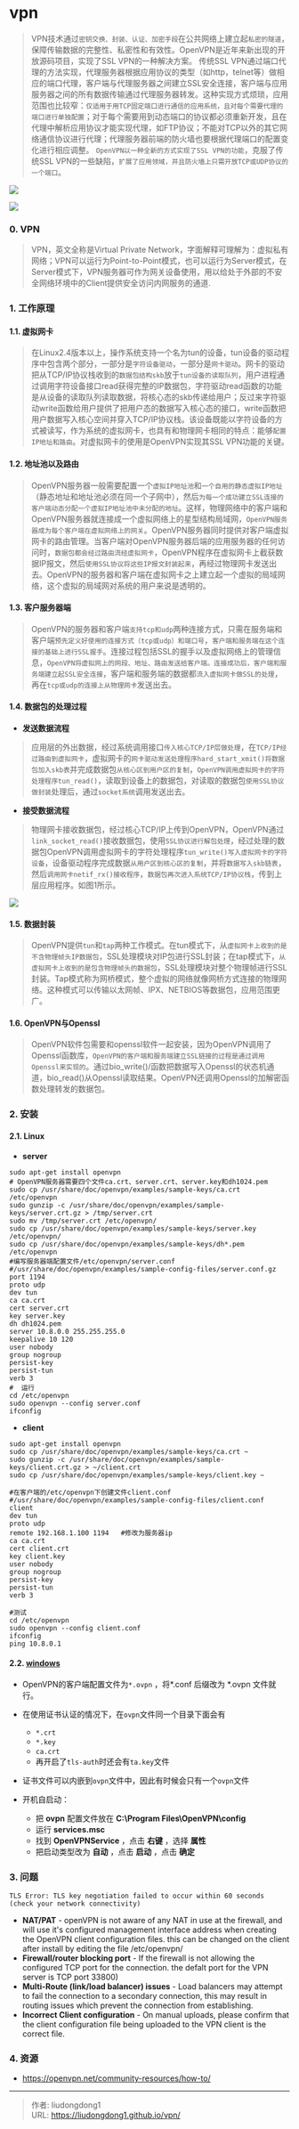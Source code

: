 # vpn


> VPN技术通过`密钥交换、封装、认证、加密手段`在公共网络上建立起`私密的隧道`，保障传输数据的完整性、私密性和有效性。OpenVPN是近年来新出现的开放源码项目，实现了SSL VPN的一种解决方案。 传统SSL VPN通过端口代理的方法实现，代理服务器根据应用协议的类型（如http，telnet等）做相应的端口代理，客户端与代理服务器之间建立SSL安全连接，客户端与应用服务器之间的所有数据传输通过代理服务器转发。这种实现方式烦琐，应用范围也比较窄：`仅适用于用TCP固定端口进行通信的应用系统，且对每个需要代理的端口进行单独配置`；对于每个需要用到动态端口的协议都必须重新开发，且在代理中解析应用协议才能实现代理，如FTP协议；不能对TCP以外的其它网络通信协议进行代理；代理服务器前端的防火墙也要根据代理端口的配置变化进行相应调整。 `OpenVPN以一种全新的方式实现了SSL VPN的功能`，克服了传统SSL VPN的一些缺陷，`扩展了应用领域，并且防火墙上只需开放TCP或UDP协议的一个端口`。

![](https://lddpicture.oss-cn-beijing.aliyuncs.com/picture/image-20201206224201009.png)

![](https://lddpicture.oss-cn-beijing.aliyuncs.com/picture/image-20201206224430365.png)

### 0. VPN

> VPN，英文全称是Virtual Private Network，字面解释可理解为：虚拟私有网络；VPN可以运行为Point-to-Point模式，也可以运行为Server模式，在Server模式下，VPN服务器可作为网关设备使用，用以给处于外部的不安全网络环境中的Client提供安全访问内网服务的通道.

### 1. 工作原理

#### 1.1. 虚拟网卡

> 在Linux2.4版本以上，操作系统支持一个名为tun的设备，tun设备的驱动程序中包含两个部分，一部分是`字符设备驱动`，一部分是`网卡驱动`。网卡的驱动把从TCP/IP协议栈收到的`数据包结构skb`放于`tun设备的读取队列`，用户进程通过调用字符设备接口read获得完整的IP数据包，字符驱动read函数的功能是从设备的读取队列读取数据，将核心态的skb传递给用户；反过来字符驱动write函数给用户提供了把用户态的数据写入核心态的接口，write函数把用户数据写入核心空间并穿入TCP/IP协议栈。该设备既能以字符设备的方式被读写，作为系统的虚拟网卡，也具有和物理网卡相同的特点：能够`配置IP地址和路由`。对虚拟网卡的使用是OpenVPN实现其SSL VPN功能的关键。

#### 1.2. 地址池以及路由

> OpenVPN服务器一般需要配置一个`虚拟IP地址池`和`一个自用的静态虚拟IP地址`（静态地址和地址池必须在同一个子网中），然后`为每一个成功建立SSL连接的客户端动态分配一个虚拟IP地址池中未分配的地址`。这样，物理网络中的客户端和OpenVPN服务器就连接成一个虚拟网络上的星型结构局域网，`OpenVPN服务器成为每个客户端在虚拟网络上的网关`。OpenVPN服务器同时提供对客户端虚拟网卡的路由管理。当客户端对OpenVPN服务器后端的应用服务器的任何访问时，`数据包都会经过路由流经虚拟网卡`，OpenVPN程序在虚拟网卡上截获数据IP报文，然后`使用SSL协议将这些IP报文封装起来`，再经过物理网卡发送出去。OpenVPN的服务器和客户端在虚拟网卡之上建立起一个虚拟的局域网络，这个虚拟的局域网对系统的用户来说是透明的。

#### 1.3. 客户服务器端

> OpenVPN的服务器和客户端`支持tcp和udp`两种连接方式，只需在服务端和客户端`预先定义好使用的连接方式（tcp或udp）和端口号`，`客户端和服务端在这个连接的基础上进行SSL握手`。连接过程包括SSL的握手以及虚拟网络上的管理信息，`OpenVPN将虚拟网上的网段、地址、路由发送给客户端。连接成功后，客户端和服务端建立起SSL安全连接`，客户端和服务端的数据都`流入虚拟网卡做SSL的处理`，再在`tcp或udp的连接上从物理网卡`发送出去。

#### 1.4. 数据包的处理过程

- **发送数据流程**

> 应用层的外出数据，经过系统调用接口`传入核心TCP/IP层做处理`，在`TCP/IP经过路由到虚拟网卡`，虚拟网卡的`网卡驱动发送处理程序hard_start_xmit()将数据包加入skb表`并完成数据包`从核心区到用户区的复制`，`OpenVPN调用虚拟网卡的字符处理程序tun_read()`，读取到设备上的数据包，对读取的数据包`使用SSL协议做封装`处理后，通过`socket系统`调用发送出去。

- **接受数据流程**

>  物理网卡接收数据包，经过核心TCP/IP上传到OpenVPN，OpenVPN通过`link_socket_read()`接收数据包，使用`SSL协议进行解包处理`，经过处理的数据包OpenVPN调用虚拟网卡的字符处理程序`tun_write()写入虚拟网卡的字符设备`，设备驱动程序完成数据`从用户区到核心区的复制`，并将`数据写入skb链表`，然后`调用网卡netif_rx()接收程序`，`数据包再次进入系统TCP/IP协议栈`，传到上层应用程序。如图1所示。 

![](https://lddpicture.oss-cn-beijing.aliyuncs.com/picture/image-20201206223626554.png)

#### 1.5. 数据封装

>  OpenVPN提供`tun`和`tap`两种工作模式。在tun模式下，从`虚拟网卡上收到的是不含物理帧头IP数据包`，SSL处理模块对IP包进行SSL封装；在tap模式下，`从虚拟网卡上收到的是包含物理帧头的数据包`，SSL处理模块对整个物理帧进行SSL封装。Tap模式称为网桥模式，整个虚拟的网络就像网桥方式连接的物理网络。这种模式可以传输以太网帧、IPX、NETBIOS等数据包，应用范围更广。

#### 1.6. OpenVPN与Openssl

> OpenVPN软件包需要和openssl软件一起安装，因为OpenVPN调用了Openssl函数库，`OpenVPN的客户端和服务端建立SSL链接的过程是通过调用Openssl来实现的`。通过bio_write()/函数把数据写入Openssl的状态机通道，bio_read()从Openssl读取结果。OpenVPN还调用Openssl的加解密函数处理转发的数据包。

### 2. 安装

#### 2.1. Linux

- **server**

```shell
sudo apt-get install openvpn
# OpenVPN服务器需要四个文件ca.crt、server.crt、server.key和dh1024.pem
sudo cp /usr/share/doc/openvpn/examples/sample-keys/ca.crt /etc/openvpn
sudo gunzip -c /usr/share/doc/openvpn/examples/sample-keys/server.crt.gz > /tmp/server.crt
sudo mv /tmp/server.crt /etc/openvpn/
sudo cp /usr/share/doc/openvpn/examples/sample-keys/server.key /etc/openvpn/
sudo cp /usr/share/doc/openvpn/examples/sample-keys/dh*.pem /etc/openvpn
#编写服务器端配置文件/etc/openvpn/server.conf  
#/usr/share/doc/openvpn/examples/sample-config-files/server.conf.gz
port 1194
proto udp
dev tun
ca ca.crt
cert server.crt
key server.key
dh dh1024.pem
server 10.8.0.0 255.255.255.0
keepalive 10 120
user nobody
group nogroup
persist-key
persist-tun
verb 3
#  运行
cd /etc/openvpn
sudo openvpn --config server.conf
ifconfig
```

- **client**

```shell
sudo apt-get install openvpn
sudo cp /usr/share/doc/openvpn/examples/sample-keys/ca.crt ~
sudo gunzip -c /usr/share/doc/openvpn/examples/sample-keys/client.crt.gz > ~/client.crt
sudo cp /usr/share/doc/openvpn/examples/sample-keys/client.key ~

#在客户端的/etc/openvpn下创建文件client.conf
#/usr/share/doc/openvpn/examples/sample-config-files/client.conf
client
dev tun
proto udp
remote 192.168.1.100 1194   #修改为服务器ip 
ca ca.crt
cert client.crt
key client.key
user nobody
group nogroup
persist-key
persist-tun
verb 3

#测试
cd /etc/openvpn
sudo openvpn --config client.conf
ifconfig
ping 10.8.0.1
```

#### 2.2. [windows](https://swupdate.openvpn.org/community/releases/openvpn-install-2.4.8-I602-Win10.exe)

- OpenVPN的客户端配置文件为`*.ovpn`  ，将*.conf 后缀改为 *.ovpn 文件就行。
- 在使用证书认证的情况下，在`ovpn`文件同一个目录下面会有
  - `*.crt`
  - `*.key`
  - `ca.crt`
  - 再开启了`tls-auth`时还会有`ta.key`文件
- 证书文件可以内嵌到`ovpn`文件中，因此有时候会只有一个`ovpn`文件

- 开机自启动：
  - 把 **ovpn** 配置文件放在 **C:\Program Files\OpenVPN\config**
  - 运行 **services.msc**
  - 找到 **OpenVPNService** ，点击 **右键** ，选择 **属性**
  - 把启动类型改为 **自动** ，点击 **启动** ，点击 **确定**

### 3. 问题

```
TLS Error: TLS key negotiation failed to occur within 60 seconds (check your network connectivity)
```

- **NAT/PAT** - openVPN is not aware of any NAT in use at the firewall, and will use it's configured management interface address when creating the OpenVPN client configuration files. this can be changed on the client after install by editing the file /etc/openvpn/
- **Firewall/router blocking port** - If the firewall is not allowing the configured TCP port for the connection. the defalt port for the VPN server is TCP port 33800)
- **Multi-Route (link/load balancer) issues** - Load balancers may attempt to fail the connection to a secondary connection, this may result in routing issues which prevent the connection from establishing.
- **Incorrect Client configuration** - On manual uploads, please confirm that the client configuration file being uploaded to the VPN client is the correct file.

### 4. 资源

- https://openvpn.net/community-resources/how-to/

---

> 作者: liudongdong1  
> URL: https://liudongdong1.github.io/vpn/  

